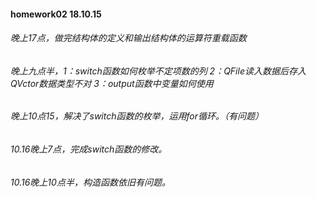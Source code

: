 #### homework02 18.10.15
###### 晚上17点，做完结构体的定义和输出结构体的运算符重载函数
###### 晚上九点半，1：switch函数如何枚举不定项数的列 2：QFile读入数据后存入QVctor数据类型不对 3：output函数中变量如何使用
###### 晚上10点15，解决了switch函数的枚举，运用for循环。（有问题）
###### 10.16晚上7点，完成switch函数的修改。
###### 10.16晚上10点半，构造函数依旧有问题。